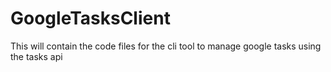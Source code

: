 # GoogleTasksClient
This will contain the code files for the cli tool to manage google tasks using the tasks api
